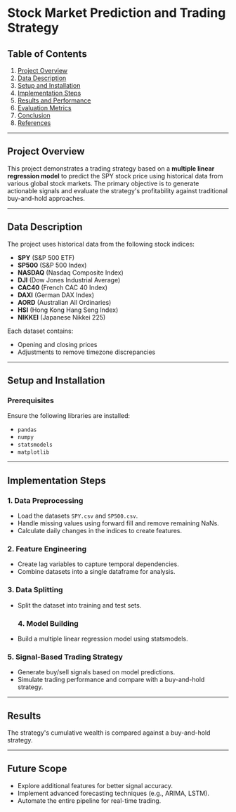 # Stock Market Prediction and Trading Strategy

## Table of Contents
1. [Project Overview](#project-overview)
2. [Data Description](#data-description)
3. [Setup and Installation](#setup-and-installation)
4. [Implementation Steps](#implementation-steps)
5. [Results and Performance](#results-and-performance)
6. [Evaluation Metrics](#evaluation-metrics)
7. [Conclusion](#conclusion)
8. [References](#references)

---

## Project Overview
This project demonstrates a trading strategy based on a **multiple linear regression model** to predict the SPY stock price using historical data from various global stock markets. The primary objective is to generate actionable signals and evaluate the strategy's profitability against traditional buy-and-hold approaches.

---

## Data Description
The project uses historical data from the following stock indices:
- **SPY** (S&P 500 ETF)
- **SP500** (S&P 500 Index)
- **NASDAQ** (Nasdaq Composite Index)
- **DJI** (Dow Jones Industrial Average)
- **CAC40** (French CAC 40 Index)
- **DAXI** (German DAX Index)
- **AORD** (Australian All Ordinaries)
- **HSI** (Hong Kong Hang Seng Index)
- **NIKKEI** (Japanese Nikkei 225)

Each dataset contains:
- Opening and closing prices
- Adjustments to remove timezone discrepancies

---

## Setup and Installation

### Prerequisites
Ensure the following libraries are installed:
- `pandas`
- `numpy`
- `statsmodels`
- `matplotlib`

---
## Implementation Steps

### 1. Data Preprocessing
- Load the datasets `SPY.csv` and `SP500.csv`.
- Handle missing values using forward fill and remove remaining NaNs.
- Calculate daily changes in the indices to create features.
  
### 2. Feature Engineering
- Create lag variables to capture temporal dependencies.
- Combine datasets into a single dataframe for analysis.

### 3. Data Splitting
- Split the dataset into training and test sets.

  ### 4. Model Building
- Build a multiple linear regression model using statsmodels.
  
### 5. Signal-Based Trading Strategy
- Generate buy/sell signals based on model predictions.
- Simulate trading performance and compare with a buy-and-hold strategy.

---
## Results

The strategy's cumulative wealth is compared against a buy-and-hold strategy. 

---

## Future Scope
- Explore additional features for better signal accuracy.
- Implement advanced forecasting techniques (e.g., ARIMA, LSTM).
- Automate the entire pipeline for real-time trading.

